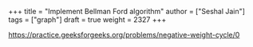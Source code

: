 +++
title = "Implement Bellman Ford algorithm"
author = ["Seshal Jain"]
tags = ["graph"]
draft = true
weight = 2327
+++

<https://practice.geeksforgeeks.org/problems/negative-weight-cycle/0>
